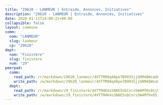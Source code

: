 ```yaml
---
title: "29620 - LANMEUR | Entraide, Annonces, Initiatives"
description: "29620 - LANMEUR | Entraide, Annonces, Initiatives"
date: 2020-01-11T14:09:21+09:00
collapsible: false
layout: commune
comm:
  nom: "LANMEUR"
  slug: lanmeur
  cp: "29620"
dept:
  nom: "Finistère"
  slug: finistere
  num: "29"
peerpad:
  comm:
    read_path: /r/markdown/29620_lanmeur/4XTTM98q4Ape7B993SjjGRM4QWsaUELa4w5kzmJqGshyrKdPz
    write_path: /w/markdown/29620_lanmeur/4XTTM98q4Ape7B993SjjGRM4QWsaUELa4w5kzmJqGshyrKdPz-K3TgUi4gC1eYrGtZsQBMbCniXbeHyWXKbPbXAKWUpXKeMURK5unvmhHd8tNxR62pMgi5AStBZZNFneT15vjsrs51GVz2ALSbnzXVRBiU3jxoAH4kYfwBBXLEEZ22a862nsRXvF5W
  dept:
    read_path: /r/markdown/29_finistere/4XTTM4K4sSN8E5nbCnrs5W4MfHv8SjkZXZkMiZwJKZCUFreuC
    write_path: /w/markdown/29_finistere/4XTTM4K4sSN8E5nbCnrs5W4MfHv8SjkZXZkMiZwJKZCUFreuC-K3TgUmttHvLKDBu5vxQ3oPzTia91UxXiaB3vEFjsHJiDiJD9aQfr6ibvcPa75Eo3oX7ob78s9tVxCKrtPM9bLAmDziVCSFjEgZbp3rqL8Ji8Q5aZhxfTcqkGX75WxHS6TQxtiQQ6
---
```


